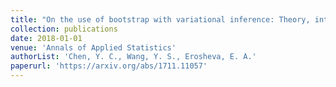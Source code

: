 ```yaml
---
title: "On the use of bootstrap with variational inference: Theory, interpretation, and a two-sample test example"
collection: publications
date: 2018-01-01
venue: 'Annals of Applied Statistics'
authorList: 'Chen, Y. C., Wang, Y. S., Erosheva, E. A.'
paperurl: 'https://arxiv.org/abs/1711.11057'
---
```

